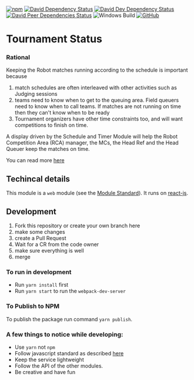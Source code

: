 [![npm](https://img.shields.io/npm/v/@first-lego-league/tournament-status.svg)](https://www.npmjs.com/package/@first-lego-league/tournament-status)
[![David Dependency Status](https://david-dm.org/FirstLegoLeague/tournament-status.svg)](https://david-dm.org/FirstLegoLeague/tournament-status)
[![David Dev Dependency Status](https://david-dm.org/FirstLegoLeague/tournament-status/dev-status.svg)](https://david-dm.org/FirstLegoLeague/tournament-status#info=devDependencies)
[![David Peer Dependencies Status](https://david-dm.org/FirstLegoLeague/tournament-status/peer-status.svg)](https://david-dm.org/FirstLegoLeague/tournament-status?type=peer)
![Windows Build](https://img.shields.io/static/v1.svg?label=build&message=missing&color=red&logo=windows&logoColor=9cf)
[![GitHub](https://img.shields.io/github/license/FirstLegoLeague/tournament-status.svg)](https://github.com/FirstLegoLeague/tournament-status/blob/master/LICENSE)


# Tournament Status

### Rational
Keeping the Robot matches running according to the schedule is important because
1. match schedules are often interleaved with other activities such as Judging sessions
1. teams need to know when to get to the queuing area. Field queuers need to know when to call teams. If matches are not running on time then they can't know when to be ready
1. Tournament organizers have other time constraints too, and will want competitions to finish on time.

A display driven by the Schedule and Timer Module will help the Robot Competition Area (RCA) manager, the MCs, the Head Ref and the Head Queuer keep the matches on time.

You can read more [here](rga-status.md)

## Techincal details
This module is a `web` module (see the [Module Standard](https://github.com/FirstLegoLeague/architecture/blob/master/module-standard/v1.0-SNAPSHOT.md)). It runs on [react-js](https://reactjs.org/).

## Development
1. Fork this repository or create your own branch here
2. make some changes
3. create a Pull Request
4. Wait for a CR from the code owner
5. make sure everything is well
6. merge

### To run in development
* Run `yarn install` first
* Run `yarn start` to run the `webpack-dev-server`

### To Publish to NPM
To publish the package run command `yarn publish`.

### A few things to notice while developing:
* Use `yarn` not `npm`
* Follow javascript standard as described [here](https://standardjs.com/)
* Keep the service lightweight
* Follow the API of the other modules.
* Be creative and have fun
